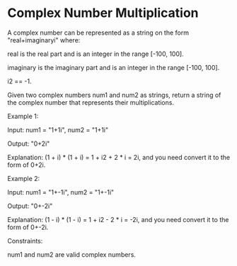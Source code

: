 # Complex Number Multiplication

A complex number can be represented as a string on the form "real+imaginaryi" where:

real is the real part and is an integer in the range [-100, 100].

imaginary is the imaginary part and is an integer in the range [-100, 100].

i2 == -1.

Given two complex numbers num1 and num2 as strings, return a string of the complex number that represents their multiplications.

 

Example 1:

Input: num1 = "1+1i", num2 = "1+1i"

Output: "0+2i"

Explanation: (1 + i) * (1 + i) = 1 + i2 + 2 * i = 2i, and you need convert it to the form of 0+2i.

Example 2:

Input: num1 = "1+-1i", num2 = "1+-1i"

Output: "0+-2i"

Explanation: (1 - i) * (1 - i) = 1 + i2 - 2 * i = -2i, and you need convert it to the form of 0+-2i.
 

Constraints:

num1 and num2 are valid complex numbers.

